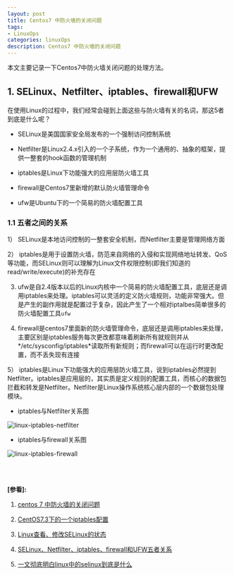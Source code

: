 ```yaml
---
layout: post
title: Centos7 中防火墙的关闭问题
tags:
- LinuxOps
categories: linuxOps
description: Centos7 中防火墙的关闭问题
---
```



本文主要记录一下Centos7中防火墙关闭问题的处理方法。

<!-- more -->

## 1. SELinux、Netfilter、iptables、firewall和UFW
在使用Linux的过程中，我们经常会碰到上面这些与防火墙有关的名词，那这5者到底是什么呢？

* SELinux是美国国家安全局发布的一个强制访问控制系统

* Netfilter是Linux2.4.x引入的一个子系统，作为一个通用的、抽象的框架，提供一整套的hook函数的管理机制

* iptables是Linux下功能强大的应用层防火墙工具

* firewall是Centos7里新增的默认防火墙管理命令

* ufw是Ubuntu下的一个简易的防火墙配置工具

### 1.1 五者之间的关系
1） SELinux是本地访问控制的一整套安全机制，而Netfilter主要是管理网络方面

2） iptables是用于设置防火墙，防范来自网络的入侵和实现网络地址转发、QoS等功能，而SELinux则可以理解为Linux文件权限控制(即我们知道的read/write/execute)的补充存在

3) ufw是自2.4版本以后的Linux内核中一个简易的防火墙配置工具，底层还是调用iptables来处理。iptables可以灵活的定义防火墙规则，功能非常强大。但是产生的副作用就是配置过于复杂，因此产生了一个相对iptalbes简单很多的防火墙配置工具```ufw```

4) firewall是centos7里面新的防火墙管理命令，底层还是调用iptables来处理，主要区别是iptables服务每次更改都意味着刷新所有就规则并从*/etc/sysconfig/iptables*读取所有新规则；而firewall可以在运行时更改配置，而不丢失现有连接

5） iptables是Linux下功能强大的应用层防火墙工具，说到iptables必然提到Netfilter。iptables是应用层的，其实质是定义规则的配置工具，而核心的数据包拦截和转发是Netfilter。Netfilter是Linux操作系统核心层内部的一个数据包处理模块。

* iptables与Netfilter关系图

![linux-iptables-netfilter](https://ivanzz1001.github.io/records/assets/img/linuxops/linuxops_iptables_netfilter.png)


* iptables与firewall关系图

![linux-iptables-firewall](https://ivanzz1001.github.io/records/assets/img/linuxops/linuxops_iptables_firewall.png)



<br />
<br />

**[参看]:**

1. [centos 7 中防火墙的关闭问题](http://blog.csdn.net/song_csdn1550/article/details/51768671)

2. [CentOS7.3下的一个iptables配置](https://www.cnblogs.com/alwu007/p/6693822.html)

3. [Linux查看、修改SELinux的状态](http://blog.csdn.net/l18637220680/article/details/70231989)

4. [SELinux、Netfilter、iptables、firewall和UFW五者关系](https://blog.csdn.net/qq_34870631/article/details/78581891)

5. [一文彻底明白linux中的selinux到底是什么](https://blog.csdn.net/yanjun821126/article/details/80828908)
<br />
<br />
<br />



